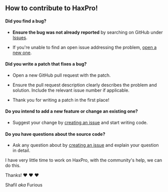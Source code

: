 ## How to contribute to HaxPro!

#### **Did you find a bug?**

* **Ensure the bug was not already reported** by searching on GitHub under [Issues](https://github.com/alamshafil/HaxPro/issues).

* If you're unable to find an open issue addressing the problem, [open a new one](https://github.com/alamshafil/HaxPro/issues/new).

#### **Did you write a patch that fixes a bug?**

* Open a new GitHub pull request with the patch.

* Ensure the pull request description clearly describes the problem and solution. Include the relevant issue number if applicable.

* Thank you for writing a patch in the first place!


#### **Do you intend to add a new feature or change an existing one?**

* Suggest your change by [creating an issue](https://github.com/alamshafil/HaxPro/issues/new) and start writing code.

#### **Do you have questions about the source code?**

* Ask any question about by [creating an issue](https://github.com/alamshafil/HaxPro/issues/new) and explain your question in detail.

I have very little time to work on HaxPro, with the community's help, we can do this.

Thanks! :heart: :heart: :heart:

Shafil *aka* Furious

